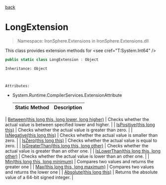﻿[back](/IronSphere.Extensions/types)

# LongExtension

> Namespace: IronSphere.Extensions in  IronSphere.Extensions.dll

This class provides extension methods for &lt;see cref=&quot;T:System.Int64&quot; /&gt;

```csharp
public static class LongExtension : Object
```
    Inheritance: Object


    
    Attributes:
        
* System.Runtime.CompilerServices.ExtensionAttribute




    | Static Method | Description |
    | --- | --- |
| [Between(this long this, long lower, long higher)](LongExtension_Between(Int64,Int64,Int64)) | Checks whether the actual value is between specified lower and higher. |
| [IsPositive(this long this)](LongExtension_IsPositive(Int64)) | Checks whether the actual value is greater than zero. |
| [IsNegative(this long this)](LongExtension_IsNegative(Int64)) | Checks whether the actual value is smaller than zero. |
| [IsZero(this long this)](LongExtension_IsZero(Int64)) | Checks whether the actual value is equal to zero. |
| [IsGreaterThan(this long this, long other)](LongExtension_IsGreaterThan(Int64,Int64)) | Checks whether the actual value is greater than an other one. |
| [IsLowerThan(this long this, long other)](LongExtension_IsLowerThan(Int64,Int64)) | Checks whether the actual value is lower than an other one. |
| [Min(this long this, long minimum)](LongExtension_Min(Int64,Int64)) | Compares two values and returns the greater one |
| [Max(this long this, long maximum)](LongExtension_Max(Int64,Int64)) | Compares two values and returns the lower one |
| [Absolute(this long this)](LongExtension_Absolute(Int64)) | Returns the absolute value of a 64-bit signed integer. |
